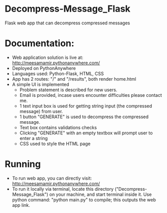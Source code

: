 # Decompress-Message_Flask
Flask web app that can decompress compressed messages

# Documentation:
- Web application solution is live at:  http://meesamamir.pythonanywhere.com/
- Deployed on PythonAnywhere
- Languages used: Python-Flask, HTML, CSS
- App has 2 routes: "/" and "/results", both render home.html
- A simple UI is implemented
    - Problem statement is described for new users.
    - Email is provided, incase users encounter difficulties please contact me.
    - 1 text input box is used for getting string input (the compressed message) from user.
    - 1 button "GENERATE" is used to decompress the compressed message.
    - Text box contains validations checks
    - Clicking "GENERATE" with an empty textbox will prompt user to enter a string
    - CSS used to style the HTML page
    
# Running
- To run web app, you can directly visit: http://meesamamir.pythonanywhere.com/
- To run it locally via terminal, locate this directory ("Decompress-Message_Flask") on your machine, and start terminal
    inside it. Use python command:  "python main.py" to compile;
    this outputs the web app link.
